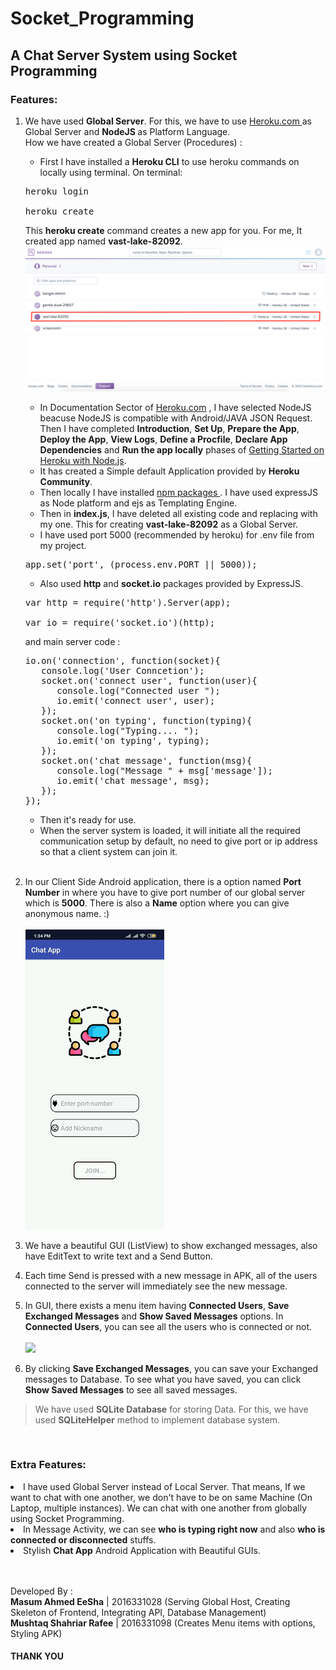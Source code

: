 # Socket_Programming

<h2> A Chat Server System using Socket Programming </h2>

<h3> Features: </h3>

1. We have used <b>Global Server</b>. For this, we have to use <a href="heroku.com"> Heroku.com </a> as Global Server and <b> NodeJS </b> as Platform Language. <br>
   How we have created a Global Server (Procedures) : <br>
   - First I have installed a <b>Heroku CLI</b> to use heroku commands on locally using terminal. On terminal:
   <pre>
   heroku login <br>
   heroku create
   </pre>
      This <b>heroku create</b> command creates a new app for you. For me, It created app named <b>vast-lake-82092</b>. <br>
      <img src="images/heroku-app.png"/> <br>
   - In Documentation Sector of <a href="heroku.com">Heroku.com</a> , I have selected NodeJS beacuse NodeJS is compatible           with Android/JAVA JSON Request. Then I have completed <b>Introduction</b>, <b>Set Up</b>, <b>Prepare the App</b>, <b>Deploy the App</b>, <b>View Logs</b>, <b>Define a Procfile</b>, <b>Declare App Dependencies</b> and <b>Run the app locally</b> phases of <a                           href="https://devcenter.heroku.com/categories/nodejs-support">Getting Started on Heroku with Node.js</a>. 
   - It has created a Simple default Application provided by <b>Heroku Community</b>.
   - Then locally I have installed <a href="https://www.npmjs.com/">npm packages </a>. I have used expressJS as Node platform and ejs as Templating Engine.
   - Then in <b>index.js</b>, I have deleted all existing code and replacing with my one. This for creating <b>vast-lake-82092</b> as a Global Server. 
   - I have used port 5000 (recommended by heroku) for .env file from my project.
   <pre>
   app.set('port', (process.env.PORT || 5000));
   </pre>
   - Also used <b>http</b> and <b>socket.io</b> packages provided by ExpressJS. <br>
   <pre>
   var http = require('http').Server(app); <br>
   var io = require('socket.io')(http);
   </pre>
   and main server code : <br>
   <pre>
   io.on('connection', function(socket){
      console.log('User Conncetion');
      socket.on('connect user', function(user){
         console.log("Connected user ");
         io.emit('connect user', user);
      });
      socket.on('on typing', function(typing){
         console.log("Typing.... ");
         io.emit('on typing', typing);
      });
      socket.on('chat message', function(msg){
         console.log("Message " + msg['message']);
         io.emit('chat message', msg);
      });
   });
   </pre>
   - Then it's ready for use.
   - When the server system is loaded, it will initiate all the required communication setup by default, no need to give port or ip address so that a client system can join it.
   
   <br>
2. In our Client Side Android application, there is a option named <b>Port Number</b> in where you have to give port number of our global server which is <b>5000</b>. There is also a <b>Name</b> option where you can give anonymous name. :) <br>
<br><img src="Videos/gif_1.gif"/> <br>
3. We have a beautiful GUI (ListView) to show exchanged messages, also have EditText to write text and a Send Button. <br>

4. Each time Send is pressed with a new message in APK, all of the users connected to the server will immediately see the new message. <br>

5. In GUI, there exists a menu item having <b>Connected Users</b>, <b>Save Exchanged Messages</b> and <b>Show Saved Messages</b> options. In <b>Connected Users</b>, you can see all the users who is connected or not. <br>
<br><img src="Videos/gif_2.gif"/> <br>
6. By clicking <b>Save Exchanged Messages</b>, you can save your Exchanged messages to Database. To see what you have saved, you can click <b>Show Saved Messages</b> to see all saved messages. <br>
> We have used <b>SQLite Database</b> for storing Data. For this, we have used <b>SQLiteHelper</b> method to implement database system.

<br> 

<h3>Extra Features: </h3>
<li> I have used Global Server instead of Local Server. That means, If we want to chat with one another, we don't have to be on same Machine (On Laptop, multiple instances). We can chat with one another from globally using Socket Programming. 
</li>
<li>
In Message Activity, we can see <b>who is typing right now</b> and also <b>who is connected or disconnected</b> stuffs.
</li>
<li>
   Stylish <b>Chat App</b> Android Application with Beautiful GUIs.
</li>
   
<br><br>
Developed By : <br>
<b>Masum Ahmed EeSha</b> | 2016331028 (Serving Global Host, Creating Skeleton of Frontend, Integrating API, Database Management) <br>
<b>Mushtaq Shahriar Rafee</b> | 2016331098 (Creates Menu items with options, Styling APK)
<br>
<h4> THANK YOU </h4>
